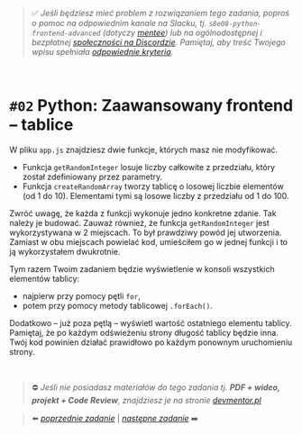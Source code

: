 > :white_check_mark: *Jeśli będziesz mieć problem z rozwiązaniem tego zadania, poproś o pomoc na odpowiednim kanale na Slacku, tj. `s8e08-python-frontend-advanced` (dotyczy [mentee](https://devmentor.pl/mentoring-javascript/)) lub na ogólnodostępnej i bezpłatnej [społeczności na Discordzie](https://devmentor.pl/discord). Pamiętaj, aby treść Twojego wpisu spełniała [odpowiednie kryteria](https://devmentor.pl/jak-prosic-o-pomoc/).*

&nbsp;

# `#02` Python: Zaawansowany frontend – tablice

W pliku `app.js` znajdziesz dwie funkcje, których masz nie modyfikować.

- Funkcja `getRandomInteger` losuje liczby całkowite z przedziału, który został zdefiniowany przez parametry.
- Funkcja `createRandomArray` tworzy tablicę o losowej liczbie elementów (od 1 do 10). Elementami tymi są losowe liczby z przedziału od 1 do 100. 

Zwróć uwagę, że każda z funkcji wykonuje jedno konkretne zdanie. Tak należy je budować. Zauważ również, że funkcja `getRandomInteger` jest wykorzystywana w 2 miejscach. To był prawdziwy powód jej utworzenia. Zamiast w obu miejscach powielać kod, umieściłem go w jednej funkcji i to ją wykorzystałem dwukrotnie.

Tym razem Twoim zadaniem będzie wyświetlenie w konsoli wszystkich elementów tablicy:
- najpierw przy pomocy pętli `for`,
- potem przy pomocy metody tablicowej `.forEach()`.

Dodatkowo – już poza pętlą – wyświetl wartość ostatniego elementu tablicy. Pamiętaj, że po każdym odświeżeniu strony długość tablicy będzie inna. Twój kod powinien działać prawidłowo po każdym ponownym uruchomieniu strony.


&nbsp;
> :no_entry: *Jeśli nie posiadasz materiałów do tego zadania tj. **PDF + wideo, projekt + Code Review**, znajdziesz je na stronie [devmentor.pl](https://devmentor.pl/workshop-python-frontend-advanced/)*

> :arrow_left: [*poprzednie zadanie*](./../01) | [*następne zadanie*](./../03) :arrow_right:
